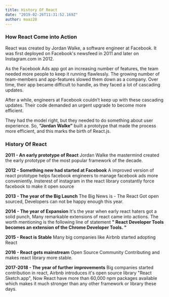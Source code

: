 ```yaml
---
title: History Of React
date: "2019-02-26T11:31:52.169Z"
author: maaz28
---
```


### How React Come into Action
React was created by Jordan Walke, a software engineer at Facebook. It was first deployed on Facebook's newsfeed in 2011 and later on Instagram.com in 2012.

As the Facebook Ads app got an increasing number of features, the team needed more people to keep it running flawlessly. The growing number of team-members and app-features slowed them down as a company. Over time, their app became difficult to handle, as they faced a lot of cascading updates.

After a while, engineers at Facebook couldn’t keep up with these cascading updates. Their code demanded an urgent upgrade to become more efficient.

They had the model right, but they needed to do something about user experience. So, **“Jordan Walke”** built a prototype that made the process more efficient, and this marks the birth of React.js.

### History Of React

**2011 - An early prototype of React**
Jordan Walke the mastermind created the early prototype of the most popular framework of the decade.

**2012 - Something new had started at Facebook**
A improved version of react prototype helps facebook engineers to manage facebook ads more conveniently. Insterest of instagram in the react library constantly force facebook to make it open source

**2013 - The year of the Big Launch**
The Big News is - The React Got open sourced, Developers can not be happy enough this year.

**2014 - The year of Expansion**
It's the year when early react haters got a solid punch, Many remarkable extensions of react came into actions. The worth mentioning is the following line of statement **" React Developer Tools becomes an extension of the Chrome Developer Tools. "**

**2015 - React is Stable**
Many big companies like Airbnb started adopting React 

**2016 - React gets mainstream**
Open Source Community Contributing and makes react library more stable.

**2017-2018 - The year of further improvements**
Big companies started contribution in react, Airbnb introduces it's open source library "React Sketch.app", Now React have more than 60,000 npm packages available which makes it much stronger than any other framework or library these days.
